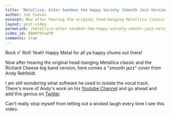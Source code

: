 ```yaml
---
title: 'Metallica: Enter Sandman the Happy Variety (Smooth Jazz Version)'
author: Jon Cuevas
excerpt: Now after hearing the original head-banging Metallica classic and the Richard Cheese big band version, here comes a "smooth jazz" cover from Andy Rehfeldt. I am still wondering what software he used to isolate the vocal track.
layout: post-video
permalink: /metallica-enter-sandman-the-happy-variety-smooth-jazz-version-890/
video_id: OBmM79YadYM
comments: true
---
```

Rock n' Roll! Yeah! Happy Metal for all ya happy chums out there!

Now after hearing the original head-banging Metallica classic and the Richard Cheese big band version, here comes a "smooth jazz" cover from Andy Rehfeldt.<!--more-->

I am still wondering what software he used to isolate the vocal track. There's more of Andy's work on his [Youtube Channel][1] and go ahead and add this genius on [Twitter][2].

Can't really stop myself from letting out a wicked laugh every time I see this video.

 [1]: http://www.youtube.com/andyrehfeldt
 [2]: http://twitter.com/andyrehfeldt